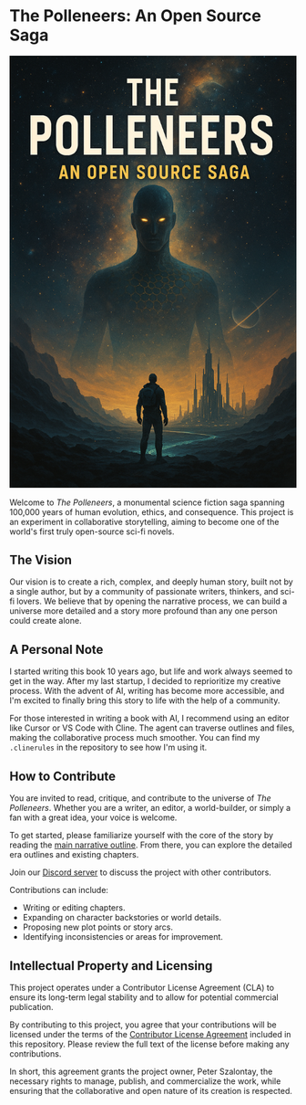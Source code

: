 # The Polleneers: An Open Source Saga

![The Polleneers Cover](assets/pgp.png)

Welcome to *The Polleneers*, a monumental science fiction saga spanning 100,000 years of human evolution, ethics, and consequence. This project is an experiment in collaborative storytelling, aiming to become one of the world's first truly open-source sci-fi novels.

## The Vision

Our vision is to create a rich, complex, and deeply human story, built not by a single author, but by a community of passionate writers, thinkers, and sci-fi lovers. We believe that by opening the narrative process, we can build a universe more detailed and a story more profound than any one person could create alone.

## A Personal Note

I started writing this book 10 years ago, but life and work always seemed to get in the way. After my last startup, I decided to reprioritize my creative process. With the advent of AI, writing has become more accessible, and I'm excited to finally bring this story to life with the help of a community.

For those interested in writing a book with AI, I recommend using an editor like Cursor or VS Code with Cline. The agent can traverse outlines and files, making the collaborative process much smoother. You can find my `.clinerules` in the repository to see how I'm using it.

## How to Contribute

You are invited to read, critique, and contribute to the universe of *The Polleneers*. Whether you are a writer, an editor, a world-builder, or simply a fan with a great idea, your voice is welcome.

To get started, please familiarize yourself with the core of the story by reading the [main narrative outline](./outline.md). From there, you can explore the detailed era outlines and existing chapters.

Join our [Discord server](https://discord.gg/Ut6vA3RJ) to discuss the project with other contributors.

Contributions can include:
- Writing or editing chapters.
- Expanding on character backstories or world details.
- Proposing new plot points or story arcs.
- Identifying inconsistencies or areas for improvement.

## Intellectual Property and Licensing

This project operates under a Contributor License Agreement (CLA) to ensure its long-term legal stability and to allow for potential commercial publication.

By contributing to this project, you agree that your contributions will be licensed under the terms of the [Contributor License Agreement](./LICENSE) included in this repository. Please review the full text of the license before making any contributions.

In short, this agreement grants the project owner, Peter Szalontay, the necessary rights to manage, publish, and commercialize the work, while ensuring that the collaborative and open nature of its creation is respected.
